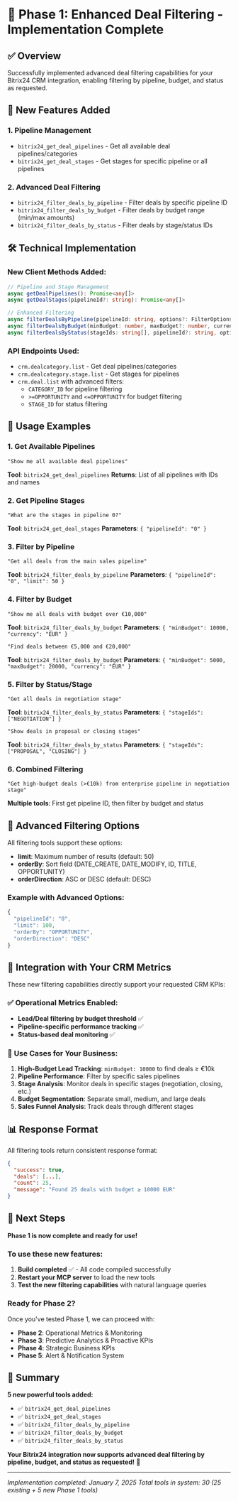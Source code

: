 # 🎯 Phase 1: Enhanced Deal Filtering - Implementation Complete

## ✅ Overview
Successfully implemented advanced deal filtering capabilities for your Bitrix24 CRM integration, enabling filtering by pipeline, budget, and status as requested.

## 🚀 New Features Added

### 1. **Pipeline Management**
- `bitrix24_get_deal_pipelines` - Get all available deal pipelines/categories
- `bitrix24_get_deal_stages` - Get stages for specific pipeline or all pipelines

### 2. **Advanced Deal Filtering**
- `bitrix24_filter_deals_by_pipeline` - Filter deals by specific pipeline ID
- `bitrix24_filter_deals_by_budget` - Filter deals by budget range (min/max amounts)
- `bitrix24_filter_deals_by_status` - Filter deals by stage/status IDs

## 🛠️ Technical Implementation

### New Client Methods Added:
```typescript
// Pipeline and Stage Management
async getDealPipelines(): Promise<any[]>
async getDealStages(pipelineId?: string): Promise<any[]>

// Enhanced Filtering
async filterDealsByPipeline(pipelineId: string, options?: FilterOptions): Promise<BitrixDeal[]>
async filterDealsByBudget(minBudget: number, maxBudget?: number, currency?: string, options?: FilterOptions): Promise<BitrixDeal[]>
async filterDealsByStatus(stageIds: string[], pipelineId?: string, options?: FilterOptions): Promise<BitrixDeal[]>
```

### API Endpoints Used:
- `crm.dealcategory.list` - Get deal pipelines/categories
- `crm.dealcategory.stage.list` - Get stages for pipelines
- `crm.deal.list` with advanced filters:
  - `CATEGORY_ID` for pipeline filtering
  - `>=OPPORTUNITY` and `<=OPPORTUNITY` for budget filtering
  - `STAGE_ID` for status filtering

## 📖 Usage Examples

### 1. **Get Available Pipelines**
```
"Show me all available deal pipelines"
```
**Tool**: `bitrix24_get_deal_pipelines`
**Returns**: List of all pipelines with IDs and names

### 2. **Get Pipeline Stages**
```
"What are the stages in pipeline 0?"
```
**Tool**: `bitrix24_get_deal_stages`
**Parameters**: `{ "pipelineId": "0" }`

### 3. **Filter by Pipeline**
```
"Get all deals from the main sales pipeline"
```
**Tool**: `bitrix24_filter_deals_by_pipeline`
**Parameters**: `{ "pipelineId": "0", "limit": 50 }`

### 4. **Filter by Budget**
```
"Show me all deals with budget over €10,000"
```
**Tool**: `bitrix24_filter_deals_by_budget`
**Parameters**: `{ "minBudget": 10000, "currency": "EUR" }`

```
"Find deals between €5,000 and €20,000"
```
**Tool**: `bitrix24_filter_deals_by_budget`
**Parameters**: `{ "minBudget": 5000, "maxBudget": 20000, "currency": "EUR" }`

### 5. **Filter by Status/Stage**
```
"Get all deals in negotiation stage"
```
**Tool**: `bitrix24_filter_deals_by_status`
**Parameters**: `{ "stageIds": ["NEGOTIATION"] }`

```
"Show deals in proposal or closing stages"
```
**Tool**: `bitrix24_filter_deals_by_status`
**Parameters**: `{ "stageIds": ["PROPOSAL", "CLOSING"] }`

### 6. **Combined Filtering**
```
"Get high-budget deals (>€10k) from enterprise pipeline in negotiation stage"
```
**Multiple tools**: First get pipeline ID, then filter by budget and status

## 🎯 Advanced Filtering Options

All filtering tools support these options:
- **limit**: Maximum number of results (default: 50)
- **orderBy**: Sort field (DATE_CREATE, DATE_MODIFY, ID, TITLE, OPPORTUNITY)
- **orderDirection**: ASC or DESC (default: DESC)

### Example with Advanced Options:
```typescript
{
  "pipelineId": "0",
  "limit": 100,
  "orderBy": "OPPORTUNITY",
  "orderDirection": "DESC"
}
```

## 🔧 Integration with Your CRM Metrics

These new filtering capabilities directly support your requested CRM KPIs:

### ✅ **Operational Metrics Enabled:**
- **Lead/Deal filtering by budget threshold** ✅
- **Pipeline-specific performance tracking** ✅
- **Status-based deal monitoring** ✅

### 🎯 **Use Cases for Your Business:**
1. **High-Budget Lead Tracking**: `minBudget: 10000` to find deals ≥ €10k
2. **Pipeline Performance**: Filter by specific sales pipelines
3. **Stage Analysis**: Monitor deals in specific stages (negotiation, closing, etc.)
4. **Budget Segmentation**: Separate small, medium, and large deals
5. **Sales Funnel Analysis**: Track deals through different stages

## 📊 Response Format

All filtering tools return consistent response format:
```json
{
  "success": true,
  "deals": [...],
  "count": 25,
  "message": "Found 25 deals with budget ≥ 10000 EUR"
}
```

## 🚀 Next Steps

**Phase 1 is now complete and ready for use!**

### To use these new features:
1. **Build completed** ✅ - All code compiled successfully
2. **Restart your MCP server** to load the new tools
3. **Test the new filtering capabilities** with natural language queries

### Ready for Phase 2?
Once you've tested Phase 1, we can proceed with:
- **Phase 2**: Operational Metrics & Monitoring
- **Phase 3**: Predictive Analytics & Proactive KPIs
- **Phase 4**: Strategic Business KPIs
- **Phase 5**: Alert & Notification System

## 🎉 Summary

**5 new powerful tools added:**
- ✅ `bitrix24_get_deal_pipelines`
- ✅ `bitrix24_get_deal_stages`
- ✅ `bitrix24_filter_deals_by_pipeline`
- ✅ `bitrix24_filter_deals_by_budget`
- ✅ `bitrix24_filter_deals_by_status`

**Your Bitrix24 integration now supports advanced deal filtering by pipeline, budget, and status as requested!** 🚀

---

*Implementation completed: January 7, 2025*
*Total tools in system: 30 (25 existing + 5 new Phase 1 tools)*
